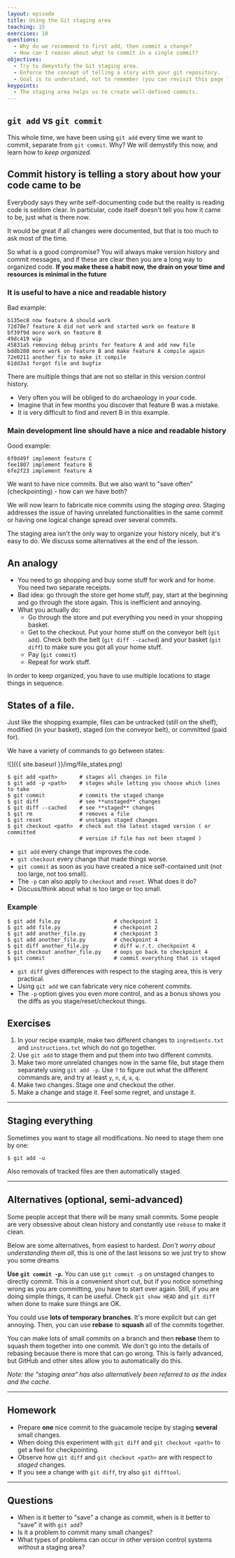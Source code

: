 ```yaml
---
layout: episode
title: Using the Git staging area
teaching: 15
exercises: 10
questions:
  - Why do we recommend to first add, then commit a change?
  - How can I reason about what to commit in a single commit?
objectives:
  - Try to demystify the Git staging area.
  - Enforce the concept of telling a story with your git repository.
  - Goal is to understand, not to remember (you can revisit this page later).
keypoints:
  - The staging area helps us to create well-defined commits.
---
```


## `git add` vs `git commit`

This whole time, we have been using `git add` every time we want to
commit, separate from `git commit`.  Why?  We will demystify this now,
and learn how to *keep organized*.


## Commit history is telling a story about how your code came to be

Everybody says they write self-documenting code but the reality is
reading code is seldom clear.  In particular, code itself doesn't tell
you how it came to be, just what is there now.

It would be great if all changes were documented, but that is too much
to ask most of the time.

So what is a good compromise?  You will always make version history
and commit messages, and if these are clear then you are a long way to
organized code.  **If you make these a habit now, the drain on your
time and resources is minimal in the future**


### It is useful to have a nice and readable history

Bad example:

```shell
b135ec8 now feature A should work
72d78e7 feature A did not work and started work on feature B
bf39f9d more work on feature B
49dc419 wip
45831a5 removing debug prints for feature A and add new file
bddb280 more work on feature B and make feature A compile again
72e0211 another fix to make it compile
61dd3a3 forgot file and bugfix
```

There are multiple things that are not so stellar in this version control
history.


- Very often you will be obliged to do archaeology in your code.
- Imagine that in few months you discover that feature B was a mistake.
- It is very difficult to find and revert B in this example.


### Main development line should have a nice and readable history

Good example:

```shell
6f0d49f implement feature C
fee1807 implement feature B
6fe2f23 implement feature A
```

We want to have nice commits.  But we also want to "save often"
(checkpointing) - how can we have both?

We will now learn to fabricate nice commits using the *staging area*. Staging
addresses the issue of having unrelated functionalities in the same
commit or having one logical change spread over several commits.

The staging area isn't the only way to organize your history nicely, but it's easy to do.  We discuss some alternatives at the end of the lesson.


## An analogy

- You need to go shopping and buy some stuff for work and for home.
  You need two separate receipts.
- Bad idea: go through the store get home stuff, pay, start at the
  beginning and go through the store again.  This is inefficient and
  annoying.
- What you actually do:
  - Go through the store and put everything you need in your shopping
    basket.
  - Get to the checkout.  Put your home stuff on the conveyor belt
    (`git add`).  Check both the belt (`git diff --cached`) and your
    basket (`git diff`) to make sure you got all your home stuff.
  - Pay (`git commit`)
  - Repeat for work stuff.

In order to keep organized, you have to use multiple locations to
stage things in sequence.


## States of a file.

Just like the shopping example, files can be untracked (still on the
shelf), modified (in your basket), staged (on the conveyor belt), or
committed (paid for).

We have a variety of commands to go between states:

![]({{ site.baseurl }}/img/file_states.png)

```shell
$ git add <path>       # stages all changes in file
$ git add -p <path>    # stages while letting you choose which lines to take
$ git commit           # commits the staged change
$ git diff             # see **unstaged** changes
$ git diff --cached    # see **staged** changes
$ git rm               # removes a file
$ git reset            # unstages staged changes
$ git checkout <path>  # check out the latest staged version ( or committed
                       # version if file has not been staged )
```

- `git add` every change that improves the code.
- `git checkout` every change that made things worse.
- `git commit` as soon as you have created a nice self-contained unit (not too large, not too small).
- The `-p` can also apply to `checkout` and `reset`.  What does it do?
- Discuss/think about what is too large or too small.


### Example

```shell
$ git add file.py                 # checkpoint 1
$ git add file.py                 # checkpoint 2
$ git add another_file.py         # checkpoint 3
$ git add another_file.py         # checkpoint 4
$ git diff another_file.py        # diff w.r.t. checkpoint 4
$ git checkout another_file.py    # oops go back to checkpoint 4
$ git commit                      # commit everything that is staged
```

- `git diff` gives differences with respect to the staging area, this is very practical.
- Using `git add` we can fabricate very nice coherent commits.
- The `-p` option gives you even more control, and as a bonus shows you the diffs as you stage/reset/checkout things.


## Exercises

1. In your recipe example, make two different changes to
  `ingredients.txt` and `instructions.txt` which do not go together.
2. Use `git add` to stage them and put them into two different commits.
3. Make two more unrelated changes now in the same file, but stage them separately using
   `git add -p`.  Use `?` to figure out what the
   different commands are, and try at least `y`, `n`, `d`, `a`, `q`.
4. Make two changes.  Stage one and checkout the other.
5. Make a change and stage it.  Feel some regret, and unstage it.

---

## Staging everything

Sometimes you want to stage all modifications.
No need to stage them one by one:

```shell
$ git add -u
```

Also removals of tracked files are then automatically staged.


---

## Alternatives (optional, semi-advanced)

Some people accept that there will be many small commits.  Some people
are very obsessive about clean history and constantly use `rebase` to
make it clean.

Below are some alternatives, from easiest to hardest.  *Don't worry
about understanding them all*, this is one of the last lessons so we
just try to show you some dreams

**Use `git commit -p`.**
You can use `git commit -p` on unstaged changes to directly commit.
This is a convenient short cut, but if you notice something wrong as
you are committing, you have to start over again.  Still, if you are
doing simple things, it can be useful.  Check `git show HEAD` and `git
diff` when done to make sure things are OK.

You could use **lots of temporary branches**.  It's more explicit but
can get annoying.  Then, you can use **rebase** to **squash** all of
the commits together.

You can make lots of small commits on a branch and then **rebase**
them to squash them together into one commit.  We don't go into the
details of rebasing because there is more that can go wrong.  This is
fairly advanced, but GitHub and other sites allow you to automatically
do this.


*Note: the "staging area" has also alternatively been referred to as
the index and the cache*.


---

## Homework

- Prepare **one** nice commit to the guacamole recipe by staging **several** small changes.
- When doing this experiment with `git diff` and `git checkout <path>` to get a feel for checkpointing.
- Observe how `git diff` and `git checkout <path>` are with respect to *staged* changes.
- If you see a change with `git diff`, try also `git difftool`.

---

## Questions

- When is it better to "save" a change as commit, when is it better to "save" it with `git add`?
- Is it a problem to commit many small changes?
- What types of problems can occur in other version control systems without a staging area?
